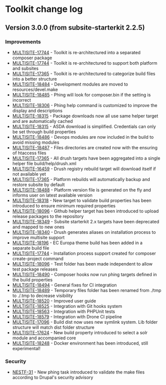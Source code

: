 # Toolkit change log

## Version 3.0.0 (from subsite-starterkit 2.2.5)

### Improvements
  * [MULTISITE-17744] - Toolkit is re-architectured into a separated composer package
  * [MULTISITE-17744] - Toolkit is re-architectured to support both platform and subsites
  * [MULTISITE-17365] - Toolkit is re-architectured to categorize build files into a better structure
  * [MULTISITE-18484] - Development modules are moved to resources/devel.make
  * [MULTISITE-18485] - Phing will look for composer.bin if the setting is incorrect
  * [MULTISITE-18306] - Phing help command is customized to improve the display and descriptions
  * [MULTISITE-18315] - Package downloads now all use same helper target and are automatically cached
  * [MULTISITE-18315] - ASDA download is simplified. Credentials can only be set through build properties
  * [MULTISITE-18486] - Devops modules are now included in the build to avoid missing modules
  * [MULTISITE-18487] - Files directories are created now with the ensuring of htaccess files
  * [MULTISITE-17365] - All drush targets have been aggregated into a single helper file build/help/drush.xml
  * [MULTISITE-16459] - Drush registry rebuild target will download itself if not available yet
  * [MULTISITE-17365] - Platform rebuilds will automatically backup and restore subsite by default
  * [MULTISITE-18488] - Platform version file is generated on the fly and informs user on latest available version
  * [MULTISITE-18318] - New target to validate build properties has been introduced to ensure minimum required properties
  * [MULTISITE-18096] - Github helper target has been introduced to upload release packages to the repository
  * [MULTISITE-18349] - Subsite starterkit 2.x targets have been deprecated and mapped to new ones
  * [MULTISITE-18340] - Drush generates aliases on installation process to improve multisite support
  * [MULTISITE-18196] - EC Europa theme build has been added in a separate build file
  * [MULTISITE-17744] - Installation process support created for composer create-project command
  * [MULTISITE-18096] - Test folder has been made independent to allow test package releases
  * [MULTISITE-18490] - Composer hooks now run phing targets defined in the build properties
  * [MULTISITE-18494] - General fixes for CI integration
  * [MULTISITE-18489] - Temporary files folder has been renamed from ./tmp to ./.tmp to decrease visibility
  * [MULTISITE-18520] - Improved user guide
  * [MULTISITE-18525] - Integration with Git hooks system
  * [MULTISITE-18563] - Integration with PHPUnit tests
  * [MULTISITE-18579] - Integration with Drone CI pipeline
  * [MULTISITE-17096] - Build dist now uses new symlink system. Lib folder structure will match dist folder structure
  * [MULTISITE-17624] - New build property introduced to select a solr module and accompanied core
  * [MULTISITE-18248] - Docker environment has been introduced, still experimental!
  
### Security
  * [NESTF-31] - New phing task introduced to validate the make files according to Drupal's security advisory


[//]: # (Reference urls)
[MULTISITE-17744]: https://webgate.ec.europa.eu/CITnet/jira/browse/MULTISITE-18492
[MULTISITE-17365]: https://webgate.ec.europa.eu/CITnet/jira/browse/MULTISITE-17365
[MULTISITE-18484]: https://webgate.ec.europa.eu/CITnet/jira/browse/MULTISITE-18484
[MULTISITE-18485]: https://webgate.ec.europa.eu/CITnet/jira/browse/MULTISITE-18485
[MULTISITE-18306]: https://webgate.ec.europa.eu/CITnet/jira/browse/MULTISITE-18306
[MULTISITE-18315]: https://webgate.ec.europa.eu/CITnet/jira/browse/MULTISITE-18315
[MULTISITE-18486]: https://webgate.ec.europa.eu/CITnet/jira/browse/MULTISITE-18486
[MULTISITE-18487]: https://webgate.ec.europa.eu/CITnet/jira/browse/MULTISITE-18487
[MULTISITE-17365]: https://webgate.ec.europa.eu/CITnet/jira/browse/MULTISITE-17365
[MULTISITE-16459]: https://webgate.ec.europa.eu/CITnet/jira/browse/MULTISITE-16459
[MULTISITE-17365]: https://webgate.ec.europa.eu/CITnet/jira/browse/MULTISITE-17365
[MULTISITE-18488]: https://webgate.ec.europa.eu/CITnet/jira/browse/MULTISITE-18488
[MULTISITE-18318]: https://webgate.ec.europa.eu/CITnet/jira/browse/MULTISITE-18318
[MULTISITE-18096]: https://webgate.ec.europa.eu/CITnet/jira/browse/MULTISITE-18096
[MULTISITE-18349]: https://webgate.ec.europa.eu/CITnet/jira/browse/MULTISITE-18349
[MULTISITE-18340]: https://webgate.ec.europa.eu/CITnet/jira/browse/MULTISITE-18340
[MULTISITE-18196]: https://webgate.ec.europa.eu/CITnet/jira/browse/MULTISITE-18196
[MULTISITE-17744]: https://webgate.ec.europa.eu/CITnet/jira/browse/MULTISITE-17744
[MULTISITE-18096]: https://webgate.ec.europa.eu/CITnet/jira/browse/MULTISITE-18096
[MULTISITE-18490]: https://webgate.ec.europa.eu/CITnet/jira/browse/MULTISITE-18490
[MULTISITE-18494]: https://webgate.ec.europa.eu/CITnet/jira/browse/MULTISITE-18494
[MULTISITE-18489]: https://webgate.ec.europa.eu/CITnet/jira/browse/MULTISITE-18489
[MULTISITE-18520]: https://webgate.ec.europa.eu/CITnet/jira/browse/MULTISITE-18520
[MULTISITE-18525]: https://webgate.ec.europa.eu/CITnet/jira/browse/MULTISITE-18525
[MULTISITE-18563]: https://webgate.ec.europa.eu/CITnet/jira/browse/MULTISITE-18563
[MULTISITE-18579]: https://webgate.ec.europa.eu/CITnet/jira/browse/MULTISITE-18579
[MULTISITE-17096]: https://webgate.ec.europa.eu/CITnet/jira/browse/MULTISITE-17096
[MULTISITE-17624]: https://webgate.ec.europa.eu/CITnet/jira/browse/MULTISITE-17624
[MULTISITE-18248]: https://webgate.ec.europa.eu/CITnet/jira/browse/MULTISITE-18248
[NESTF-31]: https://webgate.ec.europa.eu/CITnet/jira/browse/NESTF-31

